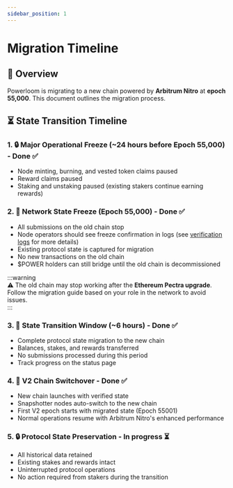 ```yaml
---  
sidebar_position: 1  
---  
```


# Migration Timeline  

## 🚀 **Overview**  
Powerloom is migrating to a new chain powered by **Arbitrum Nitro** at **epoch 55,000**. This document outlines the migration process.  

## ⏳ **State Transition Timeline**  

### 1. 🔒 **Major Operational Freeze** (~24 hours before Epoch 55,000) - Done ✅
- Node minting, burning, and vested token claims paused  
- Reward claims paused  
- Staking and unstaking paused (existing stakers continue earning rewards)  

### 2. 🛑 **Network State Freeze** (Epoch 55,000) - Done ✅
- All submissions on the old chain stop  
- Node operators should see freeze confirmation in logs (see [verification logs](/chain-migration/snapshotters.md#-verification-logs) for more details)
- Existing protocol state is captured for migration  
- No new transactions on the old chain  
- $POWER holders can still bridge until the old chain is decommissioned  

:::warning  
⚠️ The old chain may stop working after the **Ethereum Pectra upgrade**.  
Follow the migration guide based on your role in the network to avoid issues.  
:::  

### 3. 🔄 **State Transition Window** (~6 hours) - Done ✅
- Complete protocol state migration to the new chain  
- Balances, stakes, and rewards transferred  
- No submissions processed during this period  
- Track progress on the status page  

### 4. 🚀 **V2 Chain Switchover** - Done ✅
- New chain launches with verified state  
- Snapshotter nodes auto-switch to the new chain  
- First V2 epoch starts with migrated state (Epoch 55001)
- Normal operations resume with Arbitrum Nitro's enhanced performance  

### 5. 🔒 **Protocol State Preservation** - In progress ⏳
- All historical data retained  
- Existing stakes and rewards intact  
- Uninterrupted protocol operations  
- No action required from stakers during the transition
